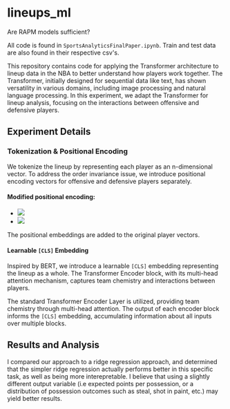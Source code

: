 # lineups_ml

Are RAPM models sufficient?

All code is found in `SportsAnalyticsFinalPaper.ipynb`. Train and test data are also found in their respective csv's.

This repository contains code for applying the Transformer architecture to lineup data in the NBA to better understand how players work together. The Transformer, initially designed for sequential data like text, has shown versatility in various domains, including image processing and natural language processing. In this experiment, we adapt the Transformer for lineup analysis, focusing on the interactions between offensive and defensive players.

## Experiment Details

### Tokenization & Positional Encoding
We tokenize the lineup by representing each player as an n-dimensional vector.
To address the order invariance issue, we introduce positional encoding vectors for offensive and defensive players separately.

#### Modified positional encoding: 
- <img src="https://quicklatex.com/cache3/ee/ql_6979922668c610961bd277c582a5daee_l3.png" />
- <img src="https://quicklatex.com/cache3/d3/ql_2443dc33fbd02bda60a0b858c21f03d3_l3.png" /> 
The positional embeddings are added to the original player vectors.

#### Learnable `[CLS]` Embedding
Inspired by BERT, we introduce a learnable `[CLS]` embedding representing the lineup as a whole.
The Transformer Encoder block, with its multi-head attention mechanism, captures team chemistry and interactions between players.

The standard Transformer Encoder Layer is utilized, providing team chemistry through multi-head attention.
The output of each encoder block informs the `[CLS]` embedding, accumulating information about all inputs over multiple blocks.

## Results and Analysis

I compared our approach to a ridge regression approach, and determined that the simpler ridge regression actually performs better in this specific task, as well as being more interepretable. I believe that using a slightly different output variable (i.e expected points per possession, or a distribution of possession outcomes such as steal, shot in paint, etc.) may yield better results. 




